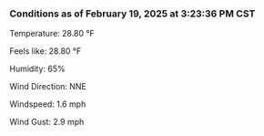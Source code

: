 ### Conditions as of February 19, 2025 at 3:23:36 PM CST 

Temperature: 28.80 &deg;F

Feels like: 28.80 &deg;F

Humidity: 65%

Wind Direction: NNE

Windspeed: 1.6 mph

Wind Gust: 2.9 mph

